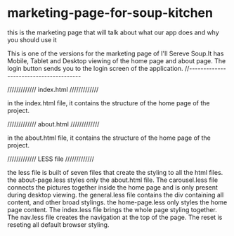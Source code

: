 # marketing-page-for-soup-kitchen
this is the marketing page that will talk about what our app does and why you should use it

This is one of the versions for the marketing page of I'll Sereve Soup.It has Mobile, 
Tablet and Desktop viewing of the home page and about page. The login button sends you to 
the login screen of the application.
//---------------------------------------


/////////////
index.html
/////////////

in the index.html file, it contains the structure of the home page of the project.

/////////////
about.html
/////////////

in the about.html file, it contains the structure of the home page of the project.

/////////////
LESS file
/////////////

the less file is built of seven files that create the styling to all the html files.
the about-page.less styles only the about.html file. The carousel.less file connects 
the pictures together inside the home page and is only present during desktop viewing.
the general.less file contains the div containing all content, and other broad stylings.
the home-page.less only styles the home page content. The index.less file brings the whole 
page styling together. The nav.less file creates the navigation at the top of the page. The 
reset is reseting all default browser styling.

